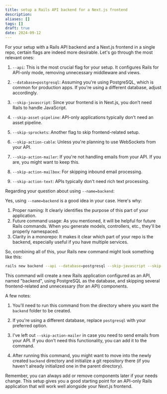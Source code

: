 ```yaml
---
title: setup a Rails API backend for a Next.js frontend
description: 
aliases: []
tags: []
draft: true
date: 2024-09-12
---
```

For your setup with a Rails API backend and a Next.js frontend in a single repo, certain flags are indeed more desirable. Let's go through the most relevant ones:

1. `--api`: This is the most crucial flag for your setup. It configures Rails for API-only mode, removing unnecessary middleware and views.

2. `--database=postgresql`: Assuming you're using PostgreSQL, which is common for production apps. If you're using a different database, adjust accordingly.

3. `--skip-javascript`: Since your frontend is in Next.js, you don't need Rails to handle JavaScript.

4. `--skip-asset-pipeline`: API-only applications typically don't need an asset pipeline.

5. `--skip-sprockets`: Another flag to skip frontend-related setup.

6. `--skip-action-cable`: Unless you're planning to use WebSockets from your API.

7. `--skip-action-mailer`: If you're not handling emails from your API. If you are, you might want to keep this.

8. `--skip-action-mailbox`: For skipping inbound email processing.

9. `--skip-action-text`: APIs typically don't need rich text processing.

Regarding your question about using `--name=backend`:

Yes, using `--name=backend` is a good idea in your case. Here's why:

1. Proper naming: It clearly identifies the purpose of this part of your application.
2. Future command usage: As you mentioned, it will be helpful for future Rails commands. When you generate models, controllers, etc., they'll be properly namespaced.
3. Clarity in a monorepo: It makes it clear which part of your repo is the backend, especially useful if you have multiple services.

So, combining all of this, your Rails new command might look something like this:

```bash
rails new backend --api --database=postgresql --skip-javascript --skip-asset-pipeline --skip-sprockets --skip-action-cable --skip-action-mailbox --skip-action-text --name=backend

```

This command will create a new Rails application configured as an API, named "backend", using PostgreSQL as the database, and skipping several frontend-related and unnecessary (for an API) components.

A few notes:

1. You'll need to run this command from the directory where you want the `backend` folder to be created.

2. If you're using a different database, replace `postgresql` with your preferred option.

3. I've left out `--skip-action-mailer` in case you need to send emails from your API. If you don't need this functionality, you can add it to the command.

4. After running this command, you might want to move into the newly created `backend` directory and initialize a git repository there (if you haven't already initialized one in the parent directory).

Remember, you can always add or remove components later if your needs change. This setup gives you a good starting point for an API-only Rails application that will work well alongside your Next.js frontend.